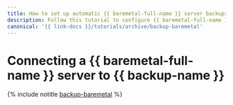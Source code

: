 ```yaml
---
title: How to set up automatic {{ baremetal-full-name }} server backups in {{ backup-name }}
description: Follow this tutorial to configure {{ baremetal-full-name }} server backups in {{ backup-name }}.
canonical: '{{ link-docs }}/tutorials/archive/backup-baremetal'
---
```


# Connecting a {{ baremetal-full-name }} server to {{ backup-name }}

{% include notitle [backup-baremetal](../../_tutorials/backup/backup-baremetal.md) %}
